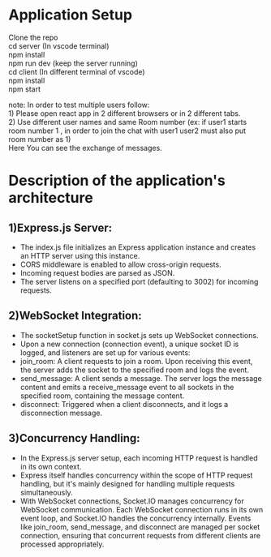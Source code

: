 # Application Setup
Clone the repo       
cd server (In vscode terminal)           
npm install          
npm run dev (keep the server running)                    
cd client (In different terminal of vscode)                           
npm install                
npm start       

note: In order to test multiple users follow:                                        
       1) Please open react app in 2 different browsers or in 2 different tabs.                                                       
       2) Use different user names and same Room number (ex: if user1 starts room number 1 , in order to join the chat with user1 user2 must also put room number as 1)                
Here You can see the exchange of messages.  




# Description of the application's architecture
## 1)Express.js Server:

* The index.js file initializes an Express application instance and creates an HTTP server using this instance.
* CORS middleware is enabled to allow cross-origin requests.
* Incoming request bodies are parsed as JSON.
* The server listens on a specified port (defaulting to 3002) for incoming requests.
## 2)WebSocket Integration:
* The socketSetup function in socket.js sets up WebSocket connections.
* Upon a new connection (connection event), a unique socket ID is logged, and listeners are set up for various events:
* join_room: A client requests to join a room. Upon receiving this event, the server adds the socket to the specified room and logs the event.
* send_message: A client sends a message. The server logs the message content and emits a receive_message event to all sockets in the specified room, containing the message content.
* disconnect: Triggered when a client disconnects, and it logs a disconnection message.
## 3)Concurrency Handling:
* In the Express.js server setup, each incoming HTTP request is handled in its own context.
* Express itself handles concurrency within the scope of HTTP request handling, but it's mainly designed for handling multiple requests simultaneously.
* With WebSocket connections, Socket.IO manages concurrency for WebSocket communication. Each WebSocket connection runs in its own event loop, and Socket.IO handles the concurrency internally. Events like join_room, send_message, and disconnect are managed per socket connection, ensuring that concurrent requests from different clients are processed appropriately.


